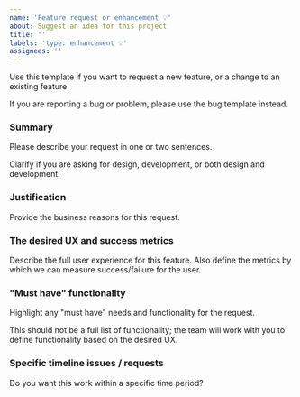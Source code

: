 ```yaml
---
name: 'Feature request or enhancement 💡'
about: Suggest an idea for this project
title: ''
labels: 'type: enhancement 💡'
assignees: ''
---
```


Use this template if you want to request a new feature, or a change to an
existing feature.

If you are reporting a bug or problem, please use the bug template instead.

### Summary

Please describe your request in one or two sentences.

Clarify if you are asking for design, development, or both design and
development.

### Justification

Provide the business reasons for this request.

### The desired UX and success metrics

Describe the full user experience for this feature. Also define the metrics by
which we can measure success/failure for the user.

### "Must have" functionality

Highlight any "must have" needs and functionality for the request.

This should not be a full list of functionality; the team will work with
you to define functionality based on the desired UX.

### Specific timeline issues / requests

Do you want this work within a specific time period?